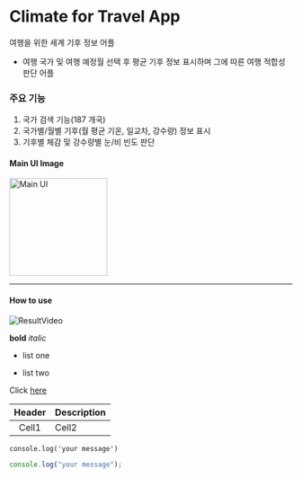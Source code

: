 # Climate for Travel App

여행을 위한 세계 기후 정보 어플

- 여행 국가 및 여행 예정월 선택 후 평균 기후 정보 표시하며 그에 따른 여행 적합성 판단 어플

### 주요 기능

1. 국가 검색 기능(187 개국)
2. 국가별/월별 기후(월 평균 기온, 일교차, 강수량) 정보 표시
3. 기후별 체감 및 강수량별 눈/비 빈도 판단

<!-- Line -->
#### Main UI Image

<img width="174" alt="Main UI" src="https://user-images.githubusercontent.com/80020227/124286811-484e6880-db8a-11eb-93e2-32eeac25ce7a.PNG">

---

#### How to use
![ResultVideo](https://user-images.githubusercontent.com/80020227/124354549-8493ce80-dc47-11eb-8b3e-e617e783afa5.gif)

<!-- font -->

**bold**
_italic_

<!-- list -->

- list one

* list two

<!-- link -->

Click [here](http://)

<!-- Table -->

| Header | Description |
| :----: | :---------- |
| Cell1  | Cell2       |

<!-- Code -->

`console.log('your message')`

```js
console.log("your message");
```
